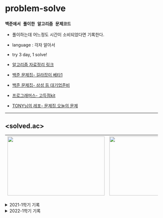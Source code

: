 # problem-solve

### `백준에서 풀이한 알고리즘 문제코드`
- 풀이하는데 어느정도 시간이 소비되었다면 기록한다.
- language : 각자 알아서
- try 3 day, 1 solve!

- [알고리즘 자료정리 링크](https://docs.google.com/document/d/1rKqgJJ8dncenY-cXzKlQ1RZSf4gjo-_wVMjV9rjE_iw/edit?usp=sharing, "구글 문서")

- [백준 문제집- 길라잡이 베타1](https://www.acmicpc.net/workbook/view/2418)

- [백준 문제집- 삼성 등 대기업준비](https://www.acmicpc.net/group/workbook/list/9962)

- [프로그래머스- 고득점kit](https://programmers.co.kr/learn/challenges)

- [TONY님의 레포- 문제집,오늘의 문제](https://github.com/tony9402/baekjoon)

 ___

## **<solved.ac>**

|<a href="https://solved.ac/kcms2369"><img height="195px" width="320px" src="http://mazassumnida.wtf/api/v2/generate_badge?boj=kcms2369" /></a>|<a href="https://solved.ac/tlarbfuf"><img height="195px" width="320px" src="http://mazassumnida.wtf/api/v2/generate_badge?boj=tlarbfuf" /></a>|
|--|--|


<details>
<summary>2021-1학기 기록</summary>
<table>
    <thead>
        <tr>
            <th>date</th>
            <th>level_KIMTHE</th>
            <th>level_simgyureol</th>
        </tr>
    </thead>
    <tbody>
        <tr>
            <td>2021-03-01</td>
            <td>silver4</td>
            <td>bronze3</td>
        </tr>
        <tr>
            <td>2021-04-01</td>
            <td>silver1</td>
            <td>bronze1</td>
        </tr>     
        <tr>
            <td>2021-05-01</td>
            <td>gold5</td>
            <td>silver5</td>
        </tr>
        <tr>
            <td>2021-06-01</td>
            <td>gold4</td>
            <td>silver1</td>
        </tr>    
        <tr>
            <td>2021-07-01</td>
            <td>gold4</td>
            <td>gold5</td>
        </tr>     
    </tbody>
</table>
</details>

<details>
<summary>2022-1학기 기록</summary>
<table>
    <thead>
        <tr>
            <th>date</th>
            <th>level_KIMTHE</th>
            <th>level_simgyureol</th>
        </tr>
    </thead>
    <tbody>  
        <tr>
            <td>2022-03-01</td>
            <td>gold3</td>
            <td>gold3</td>
        </tr>
        <tr>
            <td>2022-04-01</td>
            <td>gold3</td>
            <td>gold3</td>
        </tr>    
        <tr>
            <td>2022-05-01</td>
            <td></td>
            <td></td>
        </tr>
        <tr>
            <td>2022-06-01</td>
            <td></td>
            <td></td>
        </tr>
        <tr>
            <td>2022-07-01</td>
            <td></td>
            <td></td>
        </tr>      
    </tbody>
</table>
</details>


